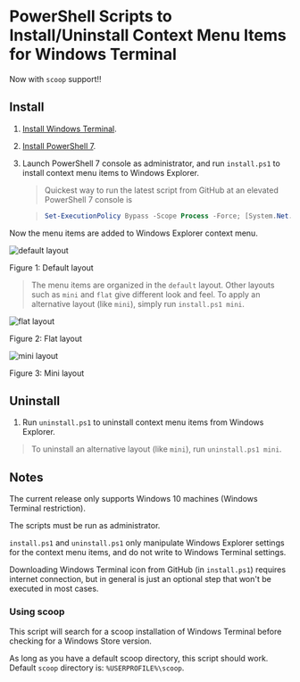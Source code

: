 # PowerShell Scripts to Install/Uninstall Context Menu Items for Windows Terminal

Now with `scoop` support!!

## Install

1. [Install Windows Terminal](https://github.com/microsoft/terminal).
1. [Install PowerShell 7](https://docs.microsoft.com/en-us/powershell/scripting/install/installing-powershell-core-on-windows?view=powershell-7).
1. Launch PowerShell 7 console as administrator, and run `install.ps1` to install context menu items to Windows Explorer.

   > Quickest way to run the latest script from GitHub at an elevated PowerShell 7 console is

   > ``` powershell
   > Set-ExecutionPolicy Bypass -Scope Process -Force; [System.Net.ServicePointManager]::SecurityProtocol = [System.Net.ServicePointManager]::SecurityProtocol -bor 3072; iex ((New-Object System.Net.WebClient).DownloadString('https://raw.githubusercontent.com/lextm/windowsterminal-shell/master/install.ps1'))
   > ```

Now the menu items are added to Windows Explorer context menu.

![default layout](default.png)

Figure 1: Default layout

> The menu items are organized in the `default` layout. Other layouts such as `mini` and `flat` give different look and feel. To apply an alternative layout (like `mini`), simply run `install.ps1 mini`.

![flat layout](flat.png)

Figure 2: Flat layout

![mini layout](mini.png)

Figure 3: Mini layout

## Uninstall
1. Run `uninstall.ps1` to uninstall context menu items from Windows Explorer.

> To uninstall an alternative layout (like `mini`), run `uninstall.ps1 mini`.

## Notes
The current release only supports Windows 10 machines (Windows Terminal restriction).

The scripts must be run as administrator.

`install.ps1` and `uninstall.ps1` only manipulate Windows Explorer settings for the context menu items, and do not write to Windows Terminal settings.

Downloading Windows Terminal icon from GitHub (in `install.ps1`) requires internet connection, but in general is just an optional step that won't be executed in most cases.

### Using scoop
This script will search for a scoop installation of Windows Terminal before checking for a Windows Store version.

As long as you have a default scoop directory, this script should work.  Default `scoop` directory is: `%USERPROFILE%\scoop`.
